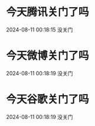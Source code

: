 # 今天腾讯关门了吗

2024-08-11 00:18:15 没关门

# 今天微博关门了吗

2024-08-11 00:18:19 没关门

# 今天谷歌关门了吗

2024-08-11 00:18:19 没关门

